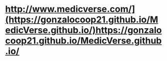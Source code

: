 # http://www.medicverse.com/](https://gonzalocoop21.github.io/MedicVerse.github.io/)https://gonzalocoop21.github.io/MedicVerse.github.io/
